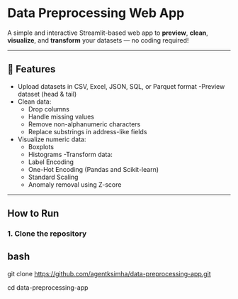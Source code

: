 # Data Preprocessing Web App

A simple and interactive Streamlit-based web app to **preview**, **clean**, **visualize**, and **transform** your datasets — no coding required!

---

## 🔧 Features

- Upload datasets in CSV, Excel, JSON, SQL, or Parquet format
-Preview dataset (head & tail)
- Clean data:
  - Drop columns
  - Handle missing values
  - Remove non-alphanumeric characters
  - Replace substrings in address-like fields
- Visualize numeric data:
  - Boxplots
  - Histograms
-Transform data:
  - Label Encoding
  - One-Hot Encoding (Pandas and Scikit-learn)
  - Standard Scaling
  - Anomaly removal using Z-score

---

## How to Run

### 1. Clone the repository

## bash

git clone https://github.com/agentksimha/data-preprocessing-app.git

cd data-preprocessing-app
